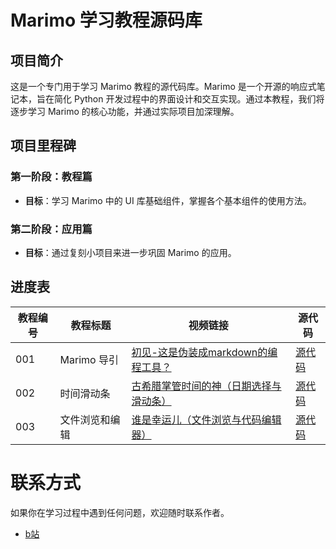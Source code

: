 # Marimo 学习教程源码库

## 项目简介

这是一个专门用于学习 Marimo 教程的源代码库。Marimo 是一个开源的响应式笔记本，旨在简化 Python 开发过程中的界面设计和交互实现。通过本教程，我们将逐步学习 Marimo 的核心功能，并通过实际项目加深理解。

## 项目里程碑

### 第一阶段：教程篇
- **目标**：学习 Marimo 中的 UI 库基础组件，掌握各个基本组件的使用方法。

### 第二阶段：应用篇
- **目标**：通过复刻小项目来进一步巩固 Marimo 的应用。

## 进度表

| 教程编号 | 教程标题           | 视频链接                         | 源代码          |
|----------|------------------|--------------------------------|----------------|
| 001      | Marimo 导引      | [初见-这是伪装成markdown的编程工具？](https://www.bilibili.com/video/BV1eMpqekEAf) | [源代码](./tutorial/e01_first_guide.py) |
| 002      | 时间滑动条       | [古希腊掌管时间的神（日期选择与滑动条）](https://www.bilibili.com/video/BV1jrtseFEXQ) | [源代码](./tutorial/e02_time_progress.py) |
| 003      | 文件浏览和编辑    | [谁是幸运儿（文件浏览与代码编辑器）](https://www.bilibili.com/video/BV19Rt6evEhU) | [源代码](./tutorial/e03_random_file.py) |


# 联系方式

如果你在学习过程中遇到任何问题，欢迎随时联系作者。
- [b站](https://space.bilibili.com/497412)